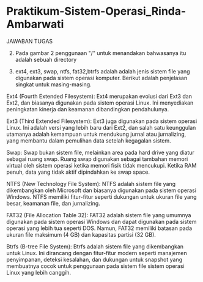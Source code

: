 # Praktikum-Sistem-Operasi_Rinda-Ambarwati
JAWABAN TUGAS 

2.	Pada gambar 2 penggunaan "/" untuk menandakan bahwasanya itu adalah sebuah directory

3.	ext4, ext3, swap, ntfs, fat32,btrfs adalah adalah jenis sistem file yang digunakan pada sistem operasi komputer. Berikut adalah penjelasan singkat untuk masing-masing.

Ext4 (Fourth Extended Filesystem): 
Ext4 merupakan evolusi dari Ext3 dan Ext2, dan biasanya digunakan pada sistem operasi Linux. Ini menyediakan peningkatan kinerja dan keamanan dibandingkan pendahulunya.

Ext3 (Third Extended Filesystem):
Ext3 juga digunakan pada sistem operasi Linux. Ini adalah versi yang lebih baru dari Ext2, dan salah satu keunggulan utamanya adalah kemampuan untuk mendukung jurnal atau jurnalizing, yang membantu dalam pemulihan data setelah kegagalan sistem.

Swap:
Swap bukan sistem file, melainkan area pada hard drive yang diatur sebagai ruang swap. Ruang swap digunakan sebagai tambahan memori virtual oleh sistem operasi ketika memori fisik tidak mencukupi. Ketika RAM penuh, data yang tidak aktif dipindahkan ke swap space.

NTFS (New Technology File System):
NTFS adalah sistem file yang dikembangkan oleh Microsoft dan biasanya digunakan pada sistem operasi Windows. NTFS memiliki fitur-fitur seperti dukungan untuk ukuran file yang besar, keamanan file, dan jurnalizing.

FAT32 (File Allocation Table 32):
FAT32 adalah sistem file yang umumnya digunakan pada sistem operasi Windows dan dapat digunakan pada sistem operasi yang lebih tua seperti DOS. Namun, FAT32 memiliki batasan pada ukuran file maksimum (4 GB) dan kapasitas partisi (32 GB).

Btrfs (B-tree File System):
Btrfs adalah sistem file yang dikembangkan untuk Linux. Ini dirancang dengan fitur-fitur modern seperti manajemen penyimpanan, deteksi kesalahan, dan dukungan untuk snapshot yang membuatnya cocok untuk penggunaan pada sistem file sistem operasi Linux yang lebih canggih.
